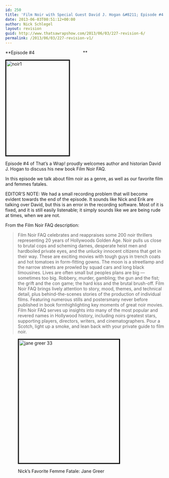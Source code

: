 ```yaml
---
id: 250
title: 'Film Noir with Special Guest David J. Hogan &#8211; Episode #4 &#8211;'
date: 2013-06-03T00:51:12+00:00
author: Nick Schlegel
layout: revision
guid: http://www.thatsawrapshow.com/2013/06/03/227-revision-6/
permalink: /2013/06/03/227-revision-v1/
---
```

**Episode #4                                       **

[<img class="alignleft size-medium wp-image-228" style="border-width: 3px; border-color: black; border-style: solid;" alt="noir1" src="http://www.thatsawrapshow.com/wp-content/uploads/2013/05/noir1-199x300.jpg" width="199" height="300" srcset="http://www.thatsawrapshow.com/wp-content/uploads/2013/05/noir1-199x300.jpg 199w, http://www.thatsawrapshow.com/wp-content/uploads/2013/05/noir1.jpg 333w" sizes="(max-width: 199px) 100vw, 199px" />](http://www.thatsawrapshow.com/wp-content/uploads/2013/05/noir1.jpg)

Episode #4 of That&#8217;s a Wrap! proudly welcomes author and historian David J. Hogan to discuss his new book Film Noir FAQ.

In this episode we talk about film noir as a genre, as well as our favorite film and femmes fatales.

EDITOR&#8217;S NOTE: We had a small recording problem that will become evident towards the end of the episode. It sounds like Nick and Erik are talking over David, but this is an error in the recording software. Most of it is fixed, and it is still easily listenable; it simply sounds like we are being rude at times, when we are not.

From the Film Noir FAQ description:

> Film Noir FAQ celebrates and reappraises some 200 noir thrillers representing 20 years of Hollywoods Golden Age. Noir pulls us close to brutal cops and scheming dames, desperate heist men and hardboiled private eyes, and the unlucky innocent citizens that get in their way. These are exciting movies with tough guys in trench coats and hot tomatoes in form-fitting gowns. The moon is a streetlamp and the narrow streets are prowled by squad cars and long black limousines. Lives are often small but peoples plans are big &#8212; sometimes too big. Robbery, murder, gambling; the gun and the fist; the grift and the con game; the hard kiss and the brutal brush-off. Film Noir FAQ brings lively attention to story, mood, themes, and technical detail, plus behind-the-scenes stories of the production of individual films. Featuring numerous stills and postersmany never before published in book formhighlighting key moments of great noir movies. Film Noir FAQ serves up insights into many of the most popular and revered names in Hollywood history, including noirs greatest stars, supporting players, directors, writers, and cinematographers. Pour a Scotch, light up a smoke, and lean back with your private guide to film noir.

<figure id="attachment_231" style="width: 318px" class="wp-caption aligncenter">

[<img class="wp-image-231 " style="border-width: 3px; border-color: black; border-style: solid;" alt="jane greer 33" src="http://www.thatsawrapshow.com/wp-content/uploads/2013/05/jane-greer-33.jpg" width="318" height="390" srcset="http://www.thatsawrapshow.com/wp-content/uploads/2013/05/jane-greer-33.jpg 454w, http://www.thatsawrapshow.com/wp-content/uploads/2013/05/jane-greer-33-244x300.jpg 244w" sizes="(max-width: 318px) 100vw, 318px" />](http://www.thatsawrapshow.com/wp-content/uploads/2013/05/jane-greer-33.jpg)<figcaption class="wp-caption-text">Nick&#8217;s Favorite Femme Fatale: Jane Greer</figcaption></figure>